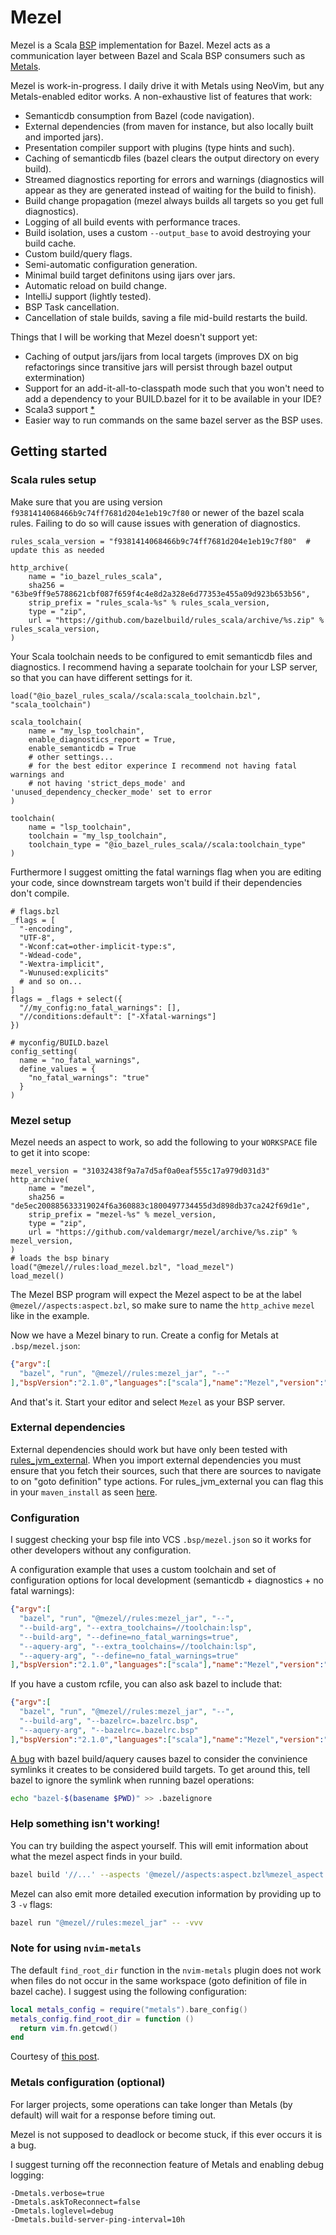 # Mezel
Mezel is a Scala [BSP](https://build-server-protocol.github.io/) implementation for Bazel.
Mezel acts as a communication layer between Bazel and Scala BSP consumers such as [Metals](https://scalameta.org/metals/).

Mezel is work-in-progress. I daily drive it with Metals using NeoVim, but any Metals-enabled editor works.
A non-exhaustive list of features that work:
* Semanticdb consumption from Bazel (code navigation).
* External dependencies (from maven for instance, but also locally built and imported jars).
* Presentation compiler support with plugins (type hints and such).
* Caching of semanticdb files (bazel clears the output directory on every build).
* Streamed diagnostics reporting for errors and warnings (diagnostics will appear as they are generated instead of waiting for the build to finish).
* Build change propagation (mezel always builds all targets so you get full diagnostics).
* Logging of all build events with performance traces.
* Build isolation, uses a custom `--output_base` to avoid destroying your build cache.
* Custom build/query flags.
* Semi-automatic configuration generation.
* Minimal build target definitons using ijars over jars.
* Automatic reload on build change.
* IntelliJ support (lightly tested).
* BSP Task cancellation.
* Cancellation of stale builds, saving a file mid-build restarts the build.

Things that I will be working that Mezel doesn't support yet:
* Caching of output jars/ijars from local targets (improves DX on big refactorings since transitive jars will persist through bazel output extermination)
* Support for an add-it-all-to-classpath mode such that you won't need to add a dependency to your BUILD.bazel for it to be available in your IDE?
* Scala3 support [*](https://github.com/ValdemarGr/mezel/issues/12#issuecomment-1845372743)
* Easier way to run commands on the same bazel server as the BSP uses.

## Getting started
### Scala rules setup
Make sure that you are using version `f9381414068466b9c74ff7681d204e1eb19c7f80` or newer of the bazel scala rules.
Failing to do so will cause issues with generation of diagnostics.
```starlark
rules_scala_version = "f9381414068466b9c74ff7681d204e1eb19c7f80"  # update this as needed

http_archive(
    name = "io_bazel_rules_scala",
    sha256 = "63be9ff9e5788621cbf087f659f4c4e8d2a328e6d77353e455a09d923b653b56",
    strip_prefix = "rules_scala-%s" % rules_scala_version,
    type = "zip",
    url = "https://github.com/bazelbuild/rules_scala/archive/%s.zip" % rules_scala_version,
)
```

Your Scala toolchain needs to be configured to emit semanticdb files and diagnostics.
I recommend having a separate toolchain for your LSP server, so that you can have different settings for it.
```starlark
load("@io_bazel_rules_scala//scala:scala_toolchain.bzl", "scala_toolchain")

scala_toolchain(
    name = "my_lsp_toolchain",
    enable_diagnostics_report = True,
    enable_semanticdb = True
    # other settings...
    # for the best editor experince I recommend not having fatal warnings and
    # not having 'strict_deps_mode' and 'unused_dependency_checker_mode' set to error
)

toolchain(
    name = "lsp_toolchain",
    toolchain = "my_lsp_toolchain",
    toolchain_type = "@io_bazel_rules_scala//scala:toolchain_type"
)
```
Furthermore I suggest omitting the fatal warnings flag when you are editing your code, since downstream targets won't build if their dependencies don't compile.
```starlark
# flags.bzl
_flags = [
  "-encoding",
  "UTF-8",
  "-Wconf:cat=other-implicit-type:s",
  "-Wdead-code",
  "-Wextra-implicit",
  "-Wunused:explicits"
  # and so on...
]
flags = _flags + select({
  "//my_config:no_fatal_warnings": [],
  "//conditions:default": ["-Xfatal-warnings"]
})

# myconfig/BUILD.bazel
config_setting(
  name = "no_fatal_warnings",
  define_values = {
    "no_fatal_warnings": "true"
  }
)
```

### Mezel setup
Mezel needs an aspect to work, so add the following to your `WORKSPACE` file to get it into scope:
```starlark
mezel_version = "31032438f9a7a7d5af0a0eaf555c17a979d031d3"
http_archive(
    name = "mezel",
    sha256 = "de5ec200885633319024f6a360883c1800497734455d3d898db37ca242f69d1e",
    strip_prefix = "mezel-%s" % mezel_version,
    type = "zip",
    url = "https://github.com/valdemargr/mezel/archive/%s.zip" % mezel_version,
)
# loads the bsp binary
load("@mezel//rules:load_mezel.bzl", "load_mezel")
load_mezel()
```
The Mezel BSP program will expect the Mezel aspect to be at the label `@mezel//aspects:aspect.bzl`, so make sure to name the `http_achive` `mezel` like in the example.

Now we have a Mezel binary to run.
Create a config for Metals at `.bsp/mezel.json`:
```json
{"argv":[
  "bazel", "run", "@mezel//rules:mezel_jar", "--"
],"bspVersion":"2.1.0","languages":["scala"],"name":"Mezel","version":"1.0.0"}
```

And that's it. Start your editor and select `Mezel` as your BSP server.

### External dependencies
External dependencies should work but have only been tested with [rules_jvm_external](https://github.com/bazelbuild/rules_jvm_external).
When you import external dependencies you must ensure that you fetch their sources, such that there are sources to navigate to on "goto definition" type actions.
For rules_jvm_external you can flag this in your `maven_install` as seen [here](https://github.com/bazelbuild/rules_jvm_external#fetch-source-jars).

### Configuration
I suggest checking your bsp file into VCS `.bsp/mezel.json` so it works for other developers without any configuration.

A configuration example that uses a custom toolchain and set of configuration options for local development (semanticdb + diagnostics + no fatal warnings):
```json
{"argv":[
  "bazel", "run", "@mezel//rules:mezel_jar", "--",
  "--build-arg", "--extra_toolchains=//toolchain:lsp",
  "--build-arg", "--define=no_fatal_warnings=true",
  "--aquery-arg", "--extra_toolchains=//toolchain:lsp",
  "--aquery-arg", "--define=no_fatal_warnings=true"
],"bspVersion":"2.1.0","languages":["scala"],"name":"Mezel","version":"1.0.0"}
```

If you have a custom rcfile, you can also ask bazel to include that:
```json
{"argv":[
  "bazel", "run", "@mezel//rules:mezel_jar", "--",
  "--build-arg", "--bazelrc=.bazelrc.bsp",
  "--aquery-arg", "--bazelrc=.bazelrc.bsp"
],"bspVersion":"2.1.0","languages":["scala"],"name":"Mezel","version":"1.0.0"}
```

[A bug](https://github.com/bazelbuild/bazel/issues/10653) with bazel build/aquery causes bazel to consider the convinience symlinks it creates to be considered build targets.
To get around this, tell bazel to ignore the symlink when running bazel operations:
```bash
echo "bazel-$(basename $PWD)" >> .bazelignore
```

### Help something isn't working!
You can try building the aspect yourself. This will emit information about what the mezel aspect finds in your build.
```bash
bazel build '//...' --aspects '@mezel//aspects:aspect.bzl%mezel_aspect' '--output_groups=bsp_info,bsp_info_deps'
```

Mezel can also emit more detailed execution information by providing up to 3 `-v` flags:
```bash
bazel run "@mezel//rules:mezel_jar" -- -vvv
```

### Note for using `nvim-metals`
The default `find_root_dir` function in the `nvim-metals` plugin does not work when files do not occur in the same workspace (goto definition of file in bazel cache).
I suggest using the following configuration:
```lua
local metals_config = require("metals").bare_config()
metals_config.find_root_dir = function ()
  return vim.fn.getcwd()
end
```
Courtesy of [this post](https://github.com/scalameta/nvim-metals/issues/671#issuecomment-2194575956).

### Metals configuration (optional)
For larger projects, some operations can take longer than Metals (by default) will wait for a response before timing out.

Mezel is not supposed to deadlock or become stuck, if this ever occurs it is a bug.

I suggest turning off the reconnection feature of Metals and enabling debug logging:
```
-Dmetals.verbose=true
-Dmetals.askToReconnect=false
-Dmetals.loglevel=debug
-Dmetals.build-server-ping-interval=10h
```
